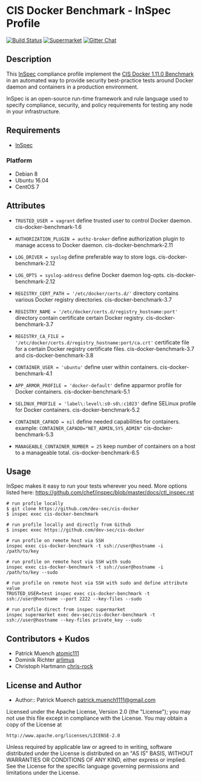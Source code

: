 # CIS Docker Benchmark - InSpec Profile

[![Build Status](http://img.shields.io/travis/dev-sec/cis-docker-benchmark.svg)][1]
[![Supermarket](https://img.shields.io/badge/InSpec%20Profile-CIS%20Docker%20Benchmark-brightgreen.svg)](https://supermarket.chef.io/tools/cis-docker-benchmark)
[![Gitter Chat](https://badges.gitter.im/Join%20Chat.svg)][2]

## Description

This [InSpec](https://github.com/chef/inspec) compliance profile implement the [CIS Docker 1.11.0 Benchmark](https://benchmarks.cisecurity.org/downloads/show-single/index.cfm?file=docker16.110) in an automated way to provide security best-practice tests around Docker daemon and containers in a production environment.

InSpec is an open-source run-time framework and rule language used to specify compliance, security, and policy requirements for testing any node in your infrastructure.

## Requirements

* [InSpec](https://github.com/chef/inspec)

### Platform

- Debian 8
- Ubuntu 16.04
- CentOS 7

## Attributes

  * `TRUSTED_USER = vagrant`
    define trusted user to control Docker daemon. cis-docker-benchmark-1.6

  * `AUTHORIZATION_PLUGIN = authz-broker`
    define authorization plugin to manage access to Docker daemon. cis-docker-benchmark-2.11

  * `LOG_DRIVER = syslog`
    define preferable way to store logs. cis-docker-benchmark-2.12

  * `LOG_OPTS = syslog-address`
    define Docker daemon log-opts. cis-docker-benchmark-2.12

  * `REGISTRY_CERT_PATH = '/etc/docker/certs.d/'`
    directory contains various Docker registry directories. cis-docker-benchmark-3.7

  * `REGISTRY_NAME = '/etc/docker/certs.d/registry_hostname:port'`
    directory contain certificate certain Docker registry. cis-docker-benchmark-3.7

  * `REGISTRY_CA_FILE = '/etc/docker/certs.d/registry_hostname:port/ca.crt'`
    certificate file for a certain Docker registry certificate files. cis-docker-benchmark-3.7 and cis-docker-benchmark-3.8

  * `CONTAINER_USER = 'ubuntu'`
    define user within containers. cis-docker-benchmark-4.1

  * `APP_ARMOR_PROFILE = 'docker-default'`
    define apparmor profile for Docker containers. cis-docker-benchmark-5.1

  * `SELINUX_PROFILE = 'label\:level\:s0-s0\:c1023'`
    define SELinux profile for Docker containers. cis-docker-benchmark-5.2

  * `CONTAINER_CAPADD = nil`
    define needed capabilities for containers. example: `CONTAINER_CAPADD="NET_ADMIN,SYS_ADMIN"` cis-docker-benchmark-5.3

  * `MANAGEABLE_CONTAINER_NUMBER = 25`
    keep number of containers on a host to a manageable total. cis-docker-benchmark-6.5

## Usage

InSpec makes it easy to run your tests wherever you need. More options listed here: https://github.com/chef/inspec/blob/master/docs/ctl_inspec.rst

```
# run profile locally
$ git clone https://github.com/dev-sec/cis-docker
$ inspec exec cis-docker-benchmark

# run profile locally and directly from Github
$ inspec exec https://github.com/dev-sec/cis-docker

# run profile on remote host via SSH
inspec exec cis-docker-benchmark -t ssh://user@hostname -i /path/to/key

# run profile on remote host via SSH with sudo
inspec exec cis-docker-benchmark -t ssh://user@hostname -i /path/to/key --sudo

# run profile on remote host via SSH with sudo and define attribute value
TRUSTED_USER=test inspec exec cis-docker-benchmark -t ssh://user@hostname --port 2222 --key-files --sudo

# run profile direct from inspec supermarket
inspec supermarket exec dev-sec/cis-docker-benchmark -t ssh://user@hostname --key-files private_key --sudo
```

## Contributors + Kudos

* Patrick Muench [atomic111](https://github.com/atomic111)
* Dominik Richter [arlimus](https://github.com/arlimus)
* Christoph Hartmann [chris-rock](https://github.com/chris-rock)


## License and Author

* Author:: Patrick Muench <patrick.muench1111@gmail.com>

Licensed under the Apache License, Version 2.0 (the "License");
you may not use this file except in compliance with the License.
You may obtain a copy of the License at

    http://www.apache.org/licenses/LICENSE-2.0

Unless required by applicable law or agreed to in writing, software
distributed under the License is distributed on an "AS IS" BASIS,
WITHOUT WARRANTIES OR CONDITIONS OF ANY KIND, either express or implied.
See the License for the specific language governing permissions and
limitations under the License.

[1]: http://travis-ci.org/dev-sec/cis-docker-benchmark
[2]: https://gitter.im/dev-sec/general
[3]: https://benchmarks.cisecurity.org/tools2/docker/CIS_Docker_1.11.0_Benchmark_v1.0.0.pdf
